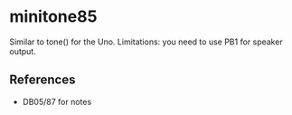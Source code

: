 # minitone85

Similar to tone() for the Uno. Limitations: you need to use PB1 for speaker output.


## References

* DB05/87 for notes